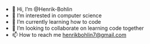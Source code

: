 - 👋 Hi, I’m @Henrik-Bohlin
- 👀 I’m interested in computer science 
- 🌱 I’m currently learning how to code 
- 💞️ I’m looking to collaborate on learning code together 
- 📫 How to reach me henrikbohlin7@gmail.com

<!---
Henrik-Bohlin/Henrik-Bohlin is a ✨ special ✨ repository because its `README.md` (this file) appears on your GitHub profile.
You can click the Preview link to take a look at your changes.
--->
